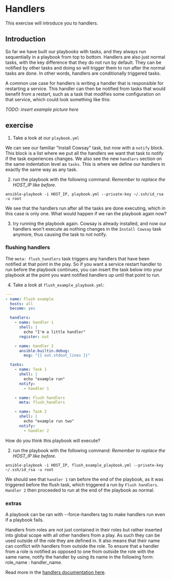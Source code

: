 # Handlers

This exercise will introduce you to handlers.

## Introduction

So far we have built our playbooks with tasks, and they always run sequentially in a playbook from top to bottom. Handlers are also just normal tasks, with the key difference that they do not run by default. They can be notified by other tasks and doing so will trigger them to run after the normal tasks are done. In other words, handlers are conditionally triggered tasks.

A common use case for handlers is writing a handler that is responsible for restarting a service. This handler can then be notified from tasks that would benefit from a restart, such as a task that modifies some configuration on that service, which could look something like this:

*TODO: insert example picture here*

## exercise


1. Take a look at our `playbook.yml`

We can see our familiar "Install Cowsay" task, but now with a `notify` block. This block is a list where we put all the handlers we want that task to notify if the task experiences changes. We also see the new `handlers` section on the same indentation level as `tasks`. This is where we define our handlers in exactly the same way as any task.


2. run the playbook with the following command: *Remember to replace the HOST_IP like before.*
```
ansible-playbook -i HOST_IP, playbook.yml --private-key ~/.ssh/id_rsa -u root
```

We see that the handlers run after all the tasks are done executing, which in this case is only one. What would happen if we ran the playbook again now?

3. try running the playbook again. Cowsay is already installed, and now our handlers won't execute as nothing changes in the `Install Cowsay` task anymore, thus causing the task to not notify.


### flushing handlers

The `meta: flush_handlers` task triggers any handlers that have been notified at that point in the play. So if you want a service restart handler to run before the playbook continues, you can insert the task below into your playbook at the point you want notified handlers up until that point to run.

4. Take a look at `flush_example_playbook.yml`:
```yaml
---
- name: Flush example
  hosts: all
  become: yes

  handlers:
    - name: handler 1
      shell: |
        echo "I'm a little handler"
      register: out

    - name: handler 2
      ansible.builtin.debug:
        msg: "{{ out.stdout_lines }}"

  tasks:
    - name: Task 1
      shell: |
        echo "example run"
      notify:
        - handler 1

    - name: Flush handlers
      meta: flush_handlers

    - name: Task 2
      shell: |
        echo "example run two"
      notify:
        - handler 2

```

How do you think this playbook will execute?

2. run the playbook with the following command: *Remember to replace the HOST_IP like before.*
```
ansible-playbook -i HOST_IP, flush_example_playbook.yml --private-key ~/.ssh/id_rsa -u root
```

We should see that `handler 1` ran before the end of the playbook, as it was triggered before the flush task, which triggered a run by `Flush handlers`. `Handler 2` then proceeded to run at the end of the playbook as normal.

### extras

A playbook can be ran with --force-handlers tag to make handlers run even if a playbook fails.

Handlers from roles are not just contained in their roles but rather inserted into global scope with all other handlers from a play. As such they can be used outside of the role they are defined in. It also means that their name can conflict with handlers from outside the role. To ensure that a handler from a role is notified as opposed to one from outside the role with the same name, notify the handler by using its name in the following form: role_name : handler_name.

Read more in the [handlers documentation here](https://docs.ansible.com/ansible/latest/playbook_guide/playbooks_handlers.html).

